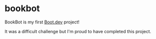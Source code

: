 # bookbot

BookBot is my first [Boot.dev](https://www.boot.dev) project!

It was a difficult challenge but I'm proud to have completed this project. 
